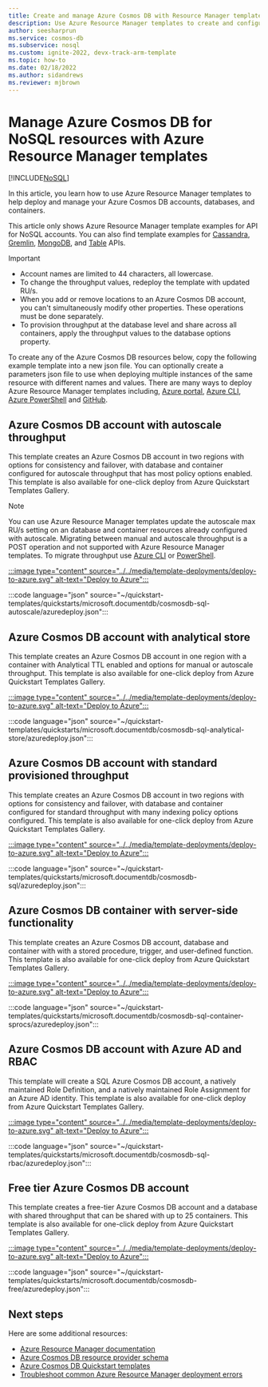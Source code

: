 ```yaml
---
title: Create and manage Azure Cosmos DB with Resource Manager templates
description: Use Azure Resource Manager templates to create and configure Azure Cosmos DB for API for NoSQL 
author: seesharprun
ms.service: cosmos-db
ms.subservice: nosql
ms.custom: ignite-2022, devx-track-arm-template
ms.topic: how-to
ms.date: 02/18/2022
ms.author: sidandrews
ms.reviewer: mjbrown
---
```


# Manage Azure Cosmos DB for NoSQL resources with Azure Resource Manager templates

[!INCLUDE[NoSQL](../includes/appliesto-nosql.md)]

In this article, you learn how to use Azure Resource Manager templates to help deploy and manage your Azure Cosmos DB accounts, databases, and containers.

This article only shows Azure Resource Manager template examples for API for NoSQL accounts. You can also find template examples for [Cassandra](../cassandra/templates-samples.md), [Gremlin](../graph/resource-manager-template-samples.md), [MongoDB](../mongodb/resource-manager-template-samples.md), and [Table](../table/resource-manager-templates.md) APIs.

> [!IMPORTANT]
>
> * Account names are limited to 44 characters, all lowercase.
> * To change the throughput values, redeploy the template with updated RU/s.
> * When you add or remove locations to an Azure Cosmos DB account, you can't simultaneously modify other properties. These operations must be done separately.
> * To provision throughput at the database level and share across all containers, apply the throughput values to the database options property.

To create any of the Azure Cosmos DB resources below, copy the following example template into a new json file. You can optionally create a parameters json file to use when deploying multiple instances of the same resource with different names and values. There are many ways to deploy Azure Resource Manager templates including, [Azure portal](../../azure-resource-manager/templates/deploy-portal.md), [Azure CLI](../../azure-resource-manager/templates/deploy-cli.md), [Azure PowerShell](../../azure-resource-manager/templates/deploy-powershell.md) and [GitHub](../../azure-resource-manager/templates/deploy-to-azure-button.md).

<a id="create-autoscale"></a>

## Azure Cosmos DB account with autoscale throughput

This template creates an Azure Cosmos DB account in two regions with options for consistency and failover, with database and container configured for autoscale throughput that has most policy options enabled. This template is also available for one-click deploy from Azure Quickstart Templates Gallery.

> [!NOTE]
> You can use Azure Resource Manager templates update the autoscale max RU/s setting on an database and container resources already configured with autoscale. Migrating between manual and autoscale throughput is a POST operation and not supported with Azure Resource Manager templates. To migrate throughput use [Azure CLI](how-to-provision-autoscale-throughput.md#azure-cli) or [PowerShell](how-to-provision-autoscale-throughput.md#azure-powershell).

[:::image type="content" source="../../media/template-deployments/deploy-to-azure.svg" alt-text="Deploy to Azure":::](https://portal.azure.com/#create/Microsoft.Template/uri/https%3A%2F%2Fraw.githubusercontent.com%2FAzure%2Fazure-quickstart-templates%2Fmaster%2Fquickstarts%2Fmicrosoft.documentdb%2Fcosmosdb-sql-autoscale%2Fazuredeploy.json)

:::code language="json" source="~/quickstart-templates/quickstarts/microsoft.documentdb/cosmosdb-sql-autoscale/azuredeploy.json":::

<a id="create-analytical-store"></a>

## Azure Cosmos DB account with analytical store

This template creates an Azure Cosmos DB account in one region with a container with Analytical TTL enabled and options for manual or autoscale throughput. This template is also available for one-click deploy from Azure Quickstart Templates Gallery.

[:::image type="content" source="../../media/template-deployments/deploy-to-azure.svg" alt-text="Deploy to Azure":::](https://portal.azure.com/#create/Microsoft.Template/uri/https%3A%2F%2Fraw.githubusercontent.com%2FAzure%2Fazure-quickstart-templates%2Fmaster%2Fquickstarts%2Fmicrosoft.documentdb%2Fcosmosdb-sql-analytical-store%2Fazuredeploy.json)

:::code language="json" source="~/quickstart-templates/quickstarts/microsoft.documentdb/cosmosdb-sql-analytical-store/azuredeploy.json":::

<a id="create-manual"></a>

## Azure Cosmos DB account with standard provisioned throughput

This template creates an Azure Cosmos DB account in two regions with options for consistency and failover, with database and container configured for standard throughput with many indexing policy options configured. This template is also available for one-click deploy from Azure Quickstart Templates Gallery.

[:::image type="content" source="../../media/template-deployments/deploy-to-azure.svg" alt-text="Deploy to Azure":::](https://portal.azure.com/#create/Microsoft.Template/uri/https%3A%2F%2Fraw.githubusercontent.com%2FAzure%2Fazure-quickstart-templates%2Fmaster%2Fquickstarts%2Fmicrosoft.documentdb%2Fcosmosdb-sql%2Fazuredeploy.json)

:::code language="json" source="~/quickstart-templates/quickstarts/microsoft.documentdb/cosmosdb-sql/azuredeploy.json":::

<a id="create-sproc"></a>

## Azure Cosmos DB container with server-side functionality

This template creates an Azure Cosmos DB account, database and container with with a stored procedure, trigger, and user-defined function. This template is also available for one-click deploy from Azure Quickstart Templates Gallery.

[:::image type="content" source="../../media/template-deployments/deploy-to-azure.svg" alt-text="Deploy to Azure":::](https://portal.azure.com/#create/Microsoft.Template/uri/https%3A%2F%2Fraw.githubusercontent.com%2FAzure%2Fazure-quickstart-templates%2Fmaster%2Fquickstarts%2Fmicrosoft.documentdb%2Fcosmosdb-sql-container-sprocs%2Fazuredeploy.json)

:::code language="json" source="~/quickstart-templates/quickstarts/microsoft.documentdb/cosmosdb-sql-container-sprocs/azuredeploy.json":::

<a id="create-rbac"></a>

## Azure Cosmos DB account with Azure AD and RBAC

This template will create a SQL Azure Cosmos DB account, a natively maintained Role Definition, and a natively maintained Role Assignment for an Azure AD identity. This template is also available for one-click deploy from Azure Quickstart Templates Gallery.

[:::image type="content" source="../../media/template-deployments/deploy-to-azure.svg" alt-text="Deploy to Azure":::](https://portal.azure.com/#create/Microsoft.Template/uri/https%3A%2F%2Fraw.githubusercontent.com%2FAzure%2Fazure-quickstart-templates%2Fmaster%2Fquickstarts%2Fmicrosoft.documentdb%2Fcosmosdb-sql-rbac%2Fazuredeploy.json)

:::code language="json" source="~/quickstart-templates/quickstarts/microsoft.documentdb/cosmosdb-sql-rbac/azuredeploy.json":::

<a id="free-tier"></a>

## Free tier Azure Cosmos DB account

This template creates a free-tier Azure Cosmos DB account and a database with shared throughput that can be shared with up to 25 containers. This template is also available for one-click deploy from Azure Quickstart Templates Gallery.

[:::image type="content" source="../../media/template-deployments/deploy-to-azure.svg" alt-text="Deploy to Azure":::](https://portal.azure.com/#create/Microsoft.Template/uri/https%3A%2F%2Fraw.githubusercontent.com%2FAzure%2Fazure-quickstart-templates%2Fmaster%2Fquickstarts%2Fmicrosoft.documentdb%2Fcosmosdb-free%2Fazuredeploy.json)

:::code language="json" source="~/quickstart-templates/quickstarts/microsoft.documentdb/cosmosdb-free/azuredeploy.json":::

## Next steps

Here are some additional resources:

* [Azure Resource Manager documentation](../../azure-resource-manager/index.yml)
* [Azure Cosmos DB resource provider schema](/azure/templates/microsoft.documentdb/allversions)
* [Azure Cosmos DB Quickstart templates](https://azure.microsoft.com/resources/templates/?resourceType=Microsoft.Documentdb&pageNumber=1&sort=Popular)
* [Troubleshoot common Azure Resource Manager deployment errors](../../azure-resource-manager/templates/common-deployment-errors.md)
